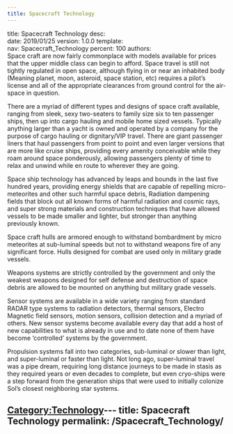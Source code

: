```yaml
---
title: Spacecraft Technology
---
```


title:		Spacecraft Technology
desc:		
date:		2019/01/25
version:	1.0.0
template:	
nav:		Spacecraft_Technology
percent:	100
authors:	
Space craft are now fairly commonplace with models available for prices
that the upper middle class can begin to afford. Space travel is still
not tightly regulated in open space, although flying in or near an
inhabited body (Meaning planet, moon, asteroid, space station, etc)
requires a pilot’s license and all of the appropriate clearances from
ground control for the air-space in question.

There are a myriad of different types and designs of space craft
available, ranging from sleek, sexy two-seaters to family size six to
ten passenger ships, then up into cargo hauling and mobile home sized
vessels. Typically anything larger than a yacht is owned and operated by
a company for the purpose of cargo hauling or dignitary/VIP travel.
There are giant passenger liners that haul passengers from point to
point and even larger versions that are more like cruise ships,
providing every amenity conceivable while they roam around space
ponderously, allowing passengers plenty of time to relax and unwind
while en route to wherever they are going.

Space ship technology has advanced by leaps and bounds in the last five
hundred years, providing energy shields that are capable of repelling
micro-meteorites and other such harmful space debris, Radiation
dampening fields that block out all known forms of harmful radiation and
cosmic rays, and super strong materials and construction techniques that
have allowed vessels to be made smaller and lighter, but stronger than
anything previously known.

Space craft hulls are armored enough to withstand bombardment by micro
meteorites at sub-luminal speeds but not to withstand weapons fire of
any significant force. Hulls designed for combat are used only in
military grade vessels.

Weapons systems are strictly controlled by the government and only the
weakest weapons designed for self defense and destruction of space
debris are allowed to be mounted on anything but military grade vessels.

Sensor systems are available in a wide variety ranging from standard
RADAR type systems to radiation detectors, thermal sensors, Electro
Magnetic field sensors, motion sensors, collision detection and a myriad
of others. New sensor systems become available every day that add a host
of new capabilities to what is already in use and to date none of them
have become ‘controlled’ systems by the government.

Propulsion systems fall into two categories, sub-luminal or slower than
light, and super-luminal or faster than light. Not long ago,
super-luminal travel was a pipe dream, requiring long distance journeys
to be made in stasis as they required years or even decades to complete,
but even cryo-ships were a step forward from the generation ships that
were used to initially colonize Sol’s closest neighboring star systems.

[Category:Technology](Category:Technology "wikilink")---
title: Spacecraft Technology
permalink: /Spacecraft_Technology/
---

